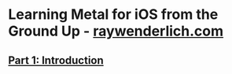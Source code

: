 # Learning Metal for iOS from the Ground Up - [raywenderlich.com](https://www.raywenderlich.com/)
## [Part 1: Introduction](https://www.raywenderlich.com/)